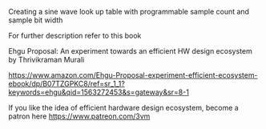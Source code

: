 Creating a sine wave look up table with programmable sample count and sample bit width

For further description refer to this book

Ehgu Proposal: An experiment towards an efficient HW design ecosystem
by Thrivikraman Murali

https://www.amazon.com/Ehgu-Proposal-experiment-efficient-ecosystem-ebook/dp/B07TZGPKC8/ref=sr_1_1?keywords=ehgu&qid=1563272453&s=gateway&sr=8-1

If you like the idea of efficient hardware design ecosystem, become a patron here
https://www.patreon.com/3vm

